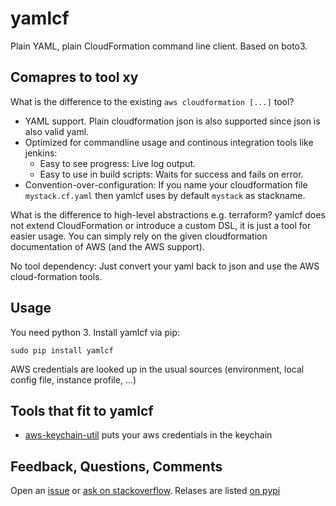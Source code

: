 # yamlcf
Plain YAML, plain CloudFormation command line client. Based on boto3.

## Comapres to tool xy
What is the difference to the existing ```aws cloudformation [...]``` tool?

 - YAML support. Plain cloudformation json is also supported since json is also valid yaml.
 - Optimized for commandline usage and continous integration tools like jenkins:
    - Easy to see progress: Live log output.
    - Easy to use in build scripts: Waits for success and fails on error.
 - Convention-over-configuration: If you name your cloudformation file ```mystack.cf.yaml``` then yamlcf uses by default
  ```mystack``` as stackname.


What is the difference to high-level abstractions e.g. terraform? yamlcf does not extend CloudFormation or introduce a custom DSL, it is just a tool for easier usage.
You can simply rely on the given cloudformation documentation of AWS (and the AWS support).

No tool dependency: Just convert your yaml back to json and use the AWS cloud-formation tools.

## Usage

You need python 3. Install yamlcf via pip:
```
sudo pip install yamlcf
```

AWS credentials are looked up in the usual sources (environment, local config file, instance profile, ...)

## Tools that fit to yamlcf

- [aws-keychain-util](https://github.com/zwily/aws-keychain-util) puts your aws credentials in the keychain

## Feedback, Questions, Comments
Open an [issue](https://github.com/komoot/yamlcf/issues) or [ask on stackoverflow](https://stackoverflow.com/questions/ask?tags=yamlcf). Relases are listed [on pypi](https://pypi.python.org/pypi/yamlcf/0.2)





